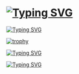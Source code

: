 # [![Typing SVG](https://readme-typing-svg.herokuapp.com?font=Fira+Code&size=40&duration=3000&pause=999999999999&color=EE82EE&multiline=true&width=435&height=60&lines=Hi%2C++I'm+Nikita+%F0%9F%91%8B)](https://git.io/typing-svg)

[![Typing SVG](https://readme-typing-svg.herokuapp.com?font=Fira+Code&duration=4500&pause=250&color=EE82EE%09&center=true&vCenter=true&multiline=true&width=435&height=200&lines=Skills%3A;Python+-+SQL%2FNoSQL+-+C%2FC%2B%2B;OOP+-+Selenium+-+Pandas;REST+API+-+DRY+-+KISS+-+YAGNI)](https://git.io/typing-svg)

[![trophy](https://github-profile-trophy.vercel.app/?username=CoolmixZero)](https://github.com/ryo-ma/github-profile-trophy)

[![Typing SVG](https://readme-typing-svg.herokuapp.com?font=Fira+Code&duration=4500&pause=250&color=EE82EE%09&width=435&height=30&lines=Education%3A+;Technical+University+of+Ko%C5%A1ice)](https://git.io/typing-svg)

[![Typing SVG](https://readme-typing-svg.herokuapp.com?font=Fira+Code&duration=4500&pause=250&color=EE82EE&width=435&height=30&lines=Studying%3A;Intelligent+systems)](https://git.io/typing-svg)

